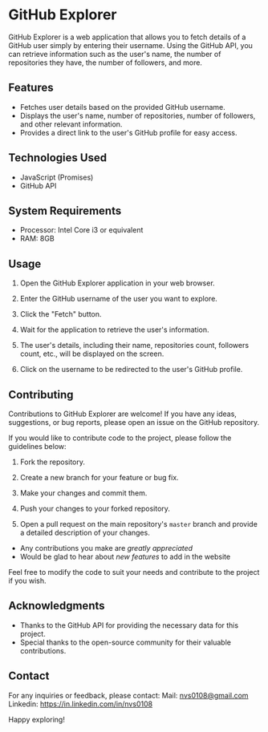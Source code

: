 # GitHub Explorer

GitHub Explorer is a web application that allows you to fetch details of a GitHub user simply by entering their username. Using the GitHub API, you can retrieve information such as the user's name, the number of repositories they have, the number of followers, and more.

## Features

- Fetches user details based on the provided GitHub username.
- Displays the user's name, number of repositories, number of followers, and other relevant information.
- Provides a direct link to the user's GitHub profile for easy access.

## Technologies Used

- JavaScript (Promises)
- GitHub API

## System Requirements

- Processor: Intel Core i3 or equivalent
- RAM: 8GB

## Usage

1. Open the GitHub Explorer application in your web browser.

2. Enter the GitHub username of the user you want to explore.

3. Click the "Fetch" button.

4. Wait for the application to retrieve the user's information.

5. The user's details, including their name, repositories count, followers count, etc., will be displayed on the screen.

6. Click on the username to be redirected to the user's GitHub profile.

## Contributing

Contributions to GitHub Explorer are welcome! If you have any ideas, suggestions, or bug reports, please open an issue on the GitHub repository.

If you would like to contribute code to the project, please follow the guidelines below:

1. Fork the repository.

2. Create a new branch for your feature or bug fix.

3. Make your changes and commit them.

4. Push your changes to your forked repository.

5. Open a pull request on the main repository's `master` branch and provide a detailed description of your changes.

- Any contributions you make are *greatly appreciated*
- Would be glad to hear about *new features* to add in the website

Feel free to modify the code to suit your needs and contribute to the project if you wish.

## Acknowledgments

- Thanks to the GitHub API for providing the necessary data for this project.
- Special thanks to the open-source community for their valuable contributions.

## Contact

For any inquiries or feedback, please contact:
Mail: nvs0108@gmail.com
Linkedin: https://in.linkedin.com/in/nvs0108

Happy exploring!